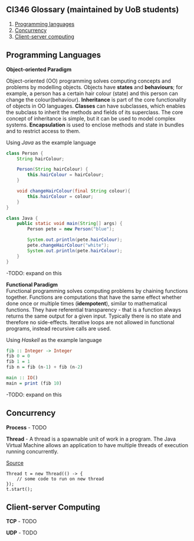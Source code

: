 ## CI346 Glossary (maintained by UoB students)

1. [Programming languages](#programming-languages)
2. [Concurrency](#concurrency)
3. [Client-server computing](#client-server-computing)

Programming Languages
---

**Object-oriented Paradigm**

Object-oriented (OO) programming solves computing concepts and problems by modelling objects. Objects have **states** and **behaviours**; for example, a person has a certain hair colour (state) and this person can change the colour(behaviour). **Inheritance** is part of the core functionality of objects in OO languages. **Classes** can have subclasses, which enables the subclass to inherit the methods and fields of its superclass. The core concept of inheritance is simple, but it can be used to model complex systems. **Encapsulation** is used to enclose methods and state in bundles and to restrict access to them.

Using _Java_ as the example language
```java
class Person {
    String hairColour;

    Person(String hairColour) {
        this.hairColour = hairColour;
    }

    void changeHairColour(final String colour){
        this.hairColour = colour;
    }
}

class Java {
    public static void main(String[] args) {
        Person pete = new Person("blue");

        System.out.println(pete.hairColour);
        pete.changeHairColour("white");
        System.out.println(pete.hairColour);
    }
}
```

-TODO: expand on this

**Functional Paradigm**  
Functional programming solves computing problems by chaining functions together. Functions are computations that have the same effect whether done once or multiple times (**idempotent**), similar to mathematical functions. They have referential transparency - that is a function always returns the same output for a given input. Typically there is no state and therefore no side-effects. Iterative loops are not allowed in functional programs, instead recursive calls are used.

Using _Haskell_ as the example language
```haskell
fib :: Integer -> Integer
fib 0 = 0
fib 1 = 1
fib n = fib (n-1) + fib (n-2)

main :: IO()
main = print (fib 10)
```
-TODO: expand on this

Concurrency
---

**Process** - TODO


**Thread** - A thread is a spawnable unit of work in a program.
The Java Virtual Machine allows an application to have multiple threads of execution running concurrently.

[Source](https://docs.oracle.com/en/java/javase/11/docs/api/java.base/java/lang/Thread.html)

```
Thread t = new Thread(() -> {
    // some code to run on new thread
});
t.start();
```



Client-server Computing
---

**TCP** - TODO

**UDP** - TODO
